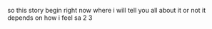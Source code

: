 so this story begin right now where i will tell you all about it or not it depends on how i feel sa
2 3